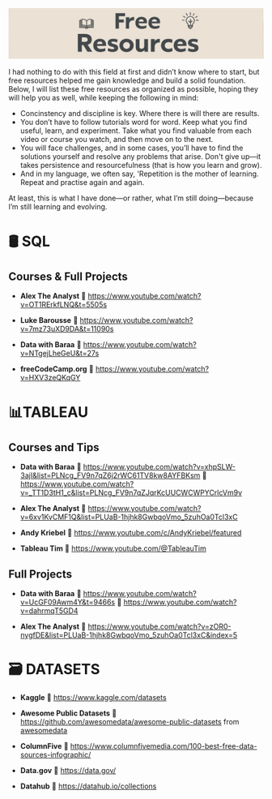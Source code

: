 ![free_resources](image/free_resources.jpg)


I had nothing to do with this field at first and  didn’t know where to start, but free resources helped me gain knowledge and build a solid foundation. Below, I will list these free resources as organized as possible, hoping they will help you as well, while keeping the following in mind:

- Concinstency and discipline is key. Where there is will there are results.
- You don’t have to follow tutorials word for word. Keep what you find useful, learn, and experiment. Take what you find valuable from each video or course you watch, and then move on to the next.
- You will face challenges, and in some cases, you’ll have to find the solutions yourself and resolve any problems that arise. Don't give up—it takes persistence and resourcefulness (that is how you learn and grow).
- And in my language, we often say, 'Repetition is the mother of learning. Repeat and practise again and again.

At least, this is what I have done—or rather, what I’m still doing—because I’m still learning and evolving.

# 🛢️ SQL

## Courses & Full Projects

- **Alex The Analyst** 🔗 https://www.youtube.com/watch?v=OT1RErkfLNQ&t=5505s

- **Luke Barousse** 🔗 https://www.youtube.com/watch?v=7mz73uXD9DA&t=11090s

- **Data with Baraa** 🔗 https://www.youtube.com/watch?v=NTgejLheGeU&t=27s

- **freeCodeCamp.org** 🔗 https://www.youtube.com/watch?v=HXV3zeQKqGY




# 📊TABLEAU 

## Courses and Tips

- **Data with Baraa** 🔗 https://www.youtube.com/watch?v=xhpSLW-3ajI&list=PLNcg_FV9n7qZ6j2rWC61TV8kw8AYFBKsm
                   🔗 https://www.youtube.com/watch?v=_TT1D3tH1_c&list=PLNcg_FV9n7qZJqrKcUUCWCWPYCrlcVm9v

- **Alex The Analyst** 🔗  https://www.youtube.com/watch?v=6xv1KvCMF1Q&list=PLUaB-1hjhk8GwbqoVmo_5zuhOa0Tcl3xC

- **Andy Kriebel** 🔗 https://www.youtube.com/c/AndyKriebel/featured

- **Tableau Tim**  🔗 https://www.youtube.com/@TableauTim


## Full Projects

- **Data with Baraa** 🔗 https://www.youtube.com/watch?v=UcGF09Awm4Y&t=9466s
                    🔗 https://www.youtube.com/watch?v=dahrmqT5GD4

- **Alex The Analyst** 🔗 https://www.youtube.com/watch?v=zOR0-nygfDE&list=PLUaB-1hjhk8GwbqoVmo_5zuhOa0Tcl3xC&index=5





# 🗃️ DATASETS

- **Kaggle** 🔗 https://www.kaggle.com/datasets

- **Awesome Public Datasets** 🔗 https://github.com/awesomedata/awesome-public-datasets from [awesomedata](https://github.com/awesomedata)

- **ColumnFive** 🔗 https://www.columnfivemedia.com/100-best-free-data-sources-infographic/

- **Data.gov** 🔗 https://data.gov/

- **Datahub** 🔗 https://datahub.io/collections
